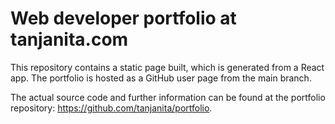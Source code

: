 # Web developer portfolio at tanjanita.com

This repository contains a static page built, which is generated from a React app. The portfolio is hosted as a GitHub user page from the main branch. 

The actual source code and further information can be found at the portfolio repository: https://github.com/tanjanita/portfolio.
